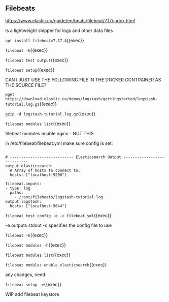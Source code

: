 ## Filebeats

https://www.elastic.co/guide/en/beats/filebeat/7.17/index.html

Is a lightweight shipper for logs and other data files

`apt install filebeat=7.17.4`{{exec}}

`filebeat -h`{{exec}}

`filebeat test output`{{exec}}

`filebeat setup`{{exec}}

CAN I JUST USE THE FOLLOWING FILE IN THE DOCKER CONTRAINER AS THE SOURCE FILE?

`wget https://download.elastic.co/demos/logstash/gettingstarted/logstash-tutorial.log.gz`{{exec}}

`gzip -d logstash-tutorial.log.gz`{{exec}}


`filebeat modules list`{{exec}}

filebeat modules enable nginx  - NOT THIS

in /etc/filebeat/filebeat.yml  make sure config is set:

```

# ---------------------------- Elasticsearch Output ----------------------------
output.elasticsearch:
  # Array of hosts to connect to.
  hosts: ["localhost:9200"]

filebeat.inputs:
- type: log
  paths:
    - /root/filebeats/logstash-tutorial.log 
output.logstash:
  hosts: ["localhost:5044"]
```

`filebeat test config -e -c filebeat.yml`{{exec}}

-e outputs stdout
-c specifies the config file to use


`filebeat -h`{{exec}}


`filebeat modules -h`{{exec}}

`filebeat modules list`{{exec}}

`filebeat modules enable elasticsearch`{{exec}}

any changes, need:

`filebeat setup -e`{{exec}}

WIP add filebeat keystore





